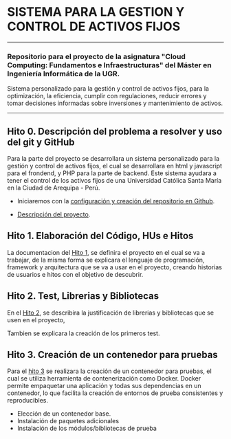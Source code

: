 
# SISTEMA PARA LA GESTION Y CONTROL DE ACTIVOS FIJOS
---

### Repositorio para el proyecto de la asignatura "Cloud Computing: Fundamentos e Infraestructuras" del Máster en Ingeniería Informática de la UGR.

Sistema personalizado para la gestión y control de activos fijos, para la optimización, la eficiencia, cumplir con regulaciones, reducir errores y tomar decisiones informadas sobre inversiones y mantenimiento de activos.
***

## Hito 0. Descripción del problema a resolver y uso del git y GitHub

Para la parte del proyecto se desarrollara un sistema personalizado para la gestión y control de activos fijos, el cual se desarrollara en html y javascript para el frondend, y PHP para la parte de backend.
Este sistema ayudara a tener el control de los activos fijos de una Universidad Católica Santa María en la Ciudad de Arequipa - Perú.

 - Iniciaremos con la [configuración y creación del repositorio en Github](https://github.com/gabrielacampoverde/CC_Gabriela/blob/main/Docs/Hito0_ConfiguraciónGit.md).
 
 - [Descripción del proyecto](https://github.com/gabrielacampoverde/CC_Gabriela/blob/main/Docs/Hito0_ExplicacionProyecto.md).

## Hito 1. Elaboración del Código, HUs e Hitos

La documentacion del [Hito 1](https://github.com/gabrielacampoverde/CC_Gabriela/blob/main/Docs/Hito1.md), se definira el proyecto en el cual se va a trabajar, de la misma forma se explicara el lenguaje de programación, framework y arquitectura que se va a usar en el proyecto, creando historias de usuarios e hitos con el objetivo de descubrir. 

## Hito 2. Test, Librerias y Bibliotecas

En el [Hito 2](https://github.com/gabrielacampoverde/CC_Gabriela/blob/main/Docs/Hito2.md), se describira  la justificación de librerias y bibliotecas que se usen en el proyecto, 

Tambien se explicara la creación de los primeros test.

## Hito 3. Creación de un contenedor para pruebas

Para el [hito 3](https://github.com/gabrielacampoverde/CC_Gabriela/blob/main/Docs/Hito3.md) se realizara la creación de un contenedor para pruebas, el cual se utiliza herramienta de contenerización como Docker. Docker permite empaquetar una aplicación y todas sus dependencias en un contenedor, lo que facilita la creación de entornos de prueba consistentes y reproducibles.

 - Elección de un contenedor base.
 - Instalación de paquetes adicionales 
 - Instalación de los módulos/bibliotecas de prueba
 

